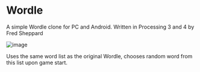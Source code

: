 # Wordle
A simple Wordle clone for PC and Android. Written in Processing 3 and 4
by Fred Sheppard

![image](https://user-images.githubusercontent.com/42094954/155859224-56fecb8d-df8f-4246-86da-116253f63496.png)

Uses the same word list as the original Wordle, chooses random word from this list upon game start.
